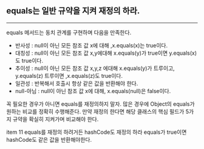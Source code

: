 ## equals는 일반 규약을 지켜 재정의 하라.

---

equals 메서드는 동치 관계를 구현하며 다음을 만족한다.

-   반사성 : null이 아닌 모든 참조 값 x에 대해 ,x.equals(x)는 true이다.
-   대칭성 : null이 아닌 모든 참조 값 x,y에대해 x.equals(y)가 true이면 y.equals(x)도 true이다.
-   추이성 : null이 아닌 모든 참조 값 x,y,z 에대해 x.equals(y)가 트루이고, y.equals(z) 트루이면 ,x.equals(z)도 true이다.
-   일관성 : 반복해서 호출시 항상 같은 값을 반환해야 한다.
-   null-아님 : null이 아닌 참조 값 x에 대해, x.equals(null)은 false이다.

꼭 필요한 경우가 아니면 equals를 재정의하지 말자. 많은 경우에 Object의 equals가 원하는 비교를 정확히 수행해준다. 만약 재정의 한다면 해당 클래스의 핵심 필드가 5가지 규약을 확실히 지켜가며 비교해야 한다.

item 11
equals를 재정의 하려거든 hashCode도 재정의 하라 equals가 true이면 hashCode도 같은 값을 반환해야한다.
